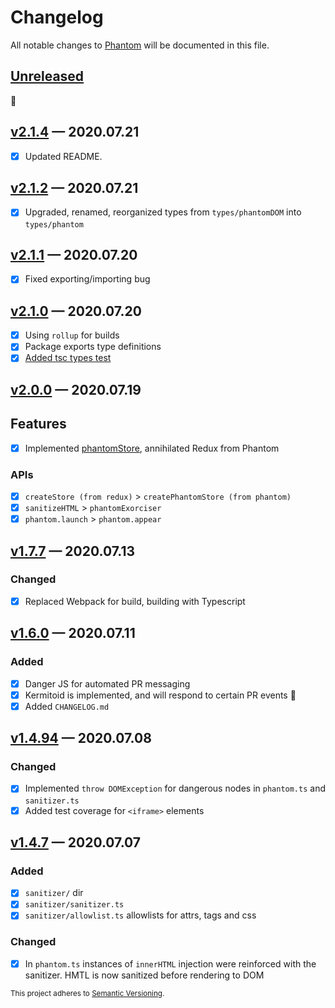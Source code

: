 # Changelog

All notable changes to [Phantom](https://github.com/sidiousvic/phantom) will be documented in this file.

## [Unreleased]

👻

<!-- ## [v0.0.0] — y.m.d
[v0.0.0]: https://github.com/sidiousvic/phantom/compare/vz.z.z...v0.0.0 -->

## [v2.1.4] — 2020.07.21

- [x] Updated README.

## [v2.1.2] — 2020.07.21

- [x] Upgraded, renamed, reorganized types from `types/phantomDOM` into `types/phantom`

## [v2.1.1] — 2020.07.20

- [x] Fixed exporting/importing bug

## [v2.1.0] — 2020.07.20

- [x] Using `rollup` for builds
- [x] Package exports type definitions
- [x] [Added tsc types test](./spec/types.test.ts)

## [v2.0.0] — 2020.07.19

## Features

- [x] Implemented [phantomStore](https://github.com/sidiousvic/phantom#manage-state), annihilated Redux from Phantom

### APIs

- [x] `createStore (from redux)` > `createPhantomStore (from phantom)`
- [x] `sanitizeHTML` > `phantomExorciser`
- [x] `phantom.launch` > `phantom.appear`

## [v1.7.7] — 2020.07.13

### Changed

- [x] Replaced Webpack for build, building with Typescript

## [v1.6.0] — 2020.07.11

### Added

- [x] Danger JS for automated PR messaging
- [x] Kermitoid is implemented, and will respond to certain PR events 🐸
- [x] Added `CHANGELOG.md`

## [v1.4.94] — 2020.07.08

### Changed

- [x] Implemented `throw DOMException` for dangerous nodes in `phantom.ts` and `sanitizer.ts`
- [x] Added test coverage for `<iframe>` elements

## [v1.4.7] — 2020.07.07

### Added

- [x] `sanitizer/` dir
- [x] `sanitizer/sanitizer.ts`
- [x] `sanitizer/allowlist.ts` allowlists for attrs, tags and css

### Changed

- [x] In `phantom.ts` instances of `innerHTML` injection were reinforced with the sanitizer. HMTL is now sanitized before rendering to DOM

[unreleased]: https://github.com/sidiousvic/phantom/compare/v2.1.2...HEAD
[v2.1.4]: https://github.com/sidiousvic/phantom/compare/v2.1.2...v2.1.4
[v2.1.2]: https://github.com/sidiousvic/phantom/compare/v2.1.1...v2.1.2
[v2.1.1]: https://github.com/sidiousvic/phantom/compare/v2.1.0...v2.1.1
[v2.1.0]: https://github.com/sidiousvic/phantom/compare/v2.0.0...v2.1.0
[v2.0.0]: https://github.com/sidiousvic/phantom/compare/v1.7.7...v2.0.0
[v1.7.7]: https://github.com/sidiousvic/phantom/compare/v1.6.0...v1.7.7
[v1.6.0]: https://github.com/sidiousvic/phantom/compare/v1.4.94...v1.6.0
[v1.4.94]: https://github.com/sidiousvic/phantom/compare/v1.4.93...v1.4.94
[v1.4.7]: https://github.com/sidiousvic/phantom/compare/v1.4.6...v1.4.7

<sub>This project adheres to [Semantic Versioning](https://semver.org/spec/v2.0.0.html).</sub>
